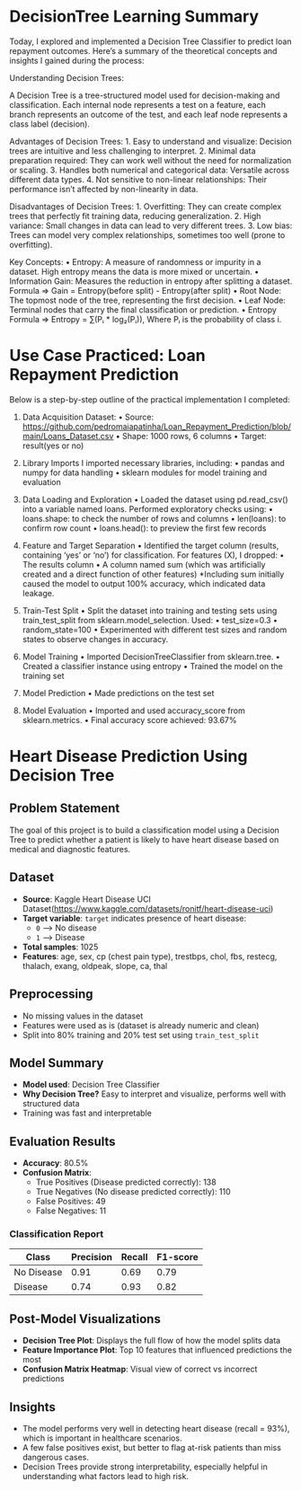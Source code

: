 # DecisionTree Learning Summary

Today, I explored and implemented a Decision Tree Classifier to predict loan repayment outcomes. Here’s a summary of the theoretical concepts and insights I gained during the process:

Understanding Decision Trees:

A Decision Tree is a tree-structured model used for decision-making and classification. Each internal node represents a test on a feature, each branch represents an outcome of the test, and each leaf node represents a class label (decision).

Advantages of Decision Trees:
	1.	Easy to understand and visualize: Decision trees are intuitive and less challenging to interpret.
	2.	Minimal data preparation required: They can work well without the need for normalization or scaling.
	3.	Handles both numerical and categorical data: Versatile across different data types.
	4.	Not sensitive to non-linear relationships: Their performance isn’t affected by non-linearity in data.

Disadvantages of Decision Trees:
	1.	Overfitting: They can create complex trees that perfectly fit training data, reducing generalization.
	2.	High variance: Small changes in data can lead to very different trees.
	3.	Low bias: Trees can model very complex relationships, sometimes too well (prone to overfitting).

Key Concepts:
	•	Entropy: A measure of randomness or impurity in a dataset. High entropy means the data is more mixed or uncertain.
	•	Information Gain: Measures the reduction in entropy after splitting a dataset.
        Formula ⇒ Gain = Entropy(before split) - Entropy(after split)
	•	Root Node: The topmost node of the tree, representing the first decision.
	•	Leaf Node: Terminal nodes that carry the final classification or prediction.
	•	Entropy Formula ⇒ Entropy = ∑(Pᵢ * log₂(Pᵢ)), Where Pᵢ is the probability of class i.


# Use Case Practiced: Loan Repayment Prediction

Below is a step-by-step outline of the practical implementation I completed:

1. Data Acquisition
    Dataset:
	•	Source: https://github.com/pedromaiapatinha/Loan_Repayment_Prediction/blob/main/Loans_Dataset.csv
	•	Shape: 1000 rows, 6 columns
	•	Target: result(yes or no)

2. Library Imports
	I imported necessary libraries, including:
	•	pandas and numpy for data handling
	•	sklearn modules for model training and evaluation

3. Data Loading and Exploration
	•	Loaded the dataset using pd.read_csv() into a variable named loans.
	Performed exploratory checks using:
	•	loans.shape: to check the number of rows and columns
	•	len(loans): to confirm row count
	•	loans.head(): to preview the first few records

4. Feature and Target Separation
	•	Identified the target column (results, containing ‘yes’ or ‘no’) for classification.
	For features (X), I dropped:
	•	The results column
	•	A column named sum (which was artificially created and a direct function of other features)
*Including sum initially caused the model to output 100% accuracy, which indicated data leakage.

5. Train-Test Split
	•	Split the dataset into training and testing sets using train_test_split from sklearn.model_selection.
	Used:
	•	test_size=0.3
	•	random_state=100
	•	Experimented with different test sizes and random states to observe changes in accuracy.

6. Model Training
	•	Imported DecisionTreeClassifier from sklearn.tree.
	•	Created a classifier instance using entropy
    •   Trained the model on the training set 

7. Model Prediction
	•	Made predictions on the test set

8. Model Evaluation
	•	Imported and used accuracy_score from sklearn.metrics.
	•	Final accuracy score achieved: 93.67%



# Heart Disease Prediction Using Decision Tree

##  Problem Statement
The goal of this project is to build a classification model using a Decision Tree to predict whether a patient is likely to have heart disease based on medical and diagnostic features.


##  Dataset
- **Source**: Kaggle Heart Disease UCI Dataset(https://www.kaggle.com/datasets/ronitf/heart-disease-uci)
- **Target variable**: `target`  indicates presence of heart disease:
  - `0` —> No disease
  - `1` —> Disease
- **Total samples**: 1025
- **Features**: age, sex, cp (chest pain type), trestbps, chol, fbs, restecg, thalach, exang, oldpeak, slope, ca, thal


##  Preprocessing
- No missing values in the dataset
- Features were used as is (dataset is already numeric and clean)
- Split into 80% training and 20% test set using `train_test_split`


##  Model Summary
- **Model used**: Decision Tree Classifier
- **Why Decision Tree?** Easy to interpret and visualize, performs well with structured data
- Training was fast and interpretable


##  Evaluation Results
- **Accuracy**: 80.5%
- **Confusion Matrix**:
  - True Positives (Disease predicted correctly): 138
  - True Negatives (No disease predicted correctly): 110
  - False Positives: 49
  - False Negatives: 11

###  Classification Report

| Class      | Precision | Recall | F1-score |
|------------|-----------|--------|----------|
| No Disease | 0.91      | 0.69   | 0.79     |
| Disease    | 0.74      | 0.93   | 0.82     |


##  Post-Model Visualizations
- **Decision Tree Plot**: Displays the full flow of how the model splits data
- **Feature Importance Plot**: Top 10 features that influenced predictions the most
- **Confusion Matrix Heatmap**: Visual view of correct vs incorrect predictions


##  Insights
- The model performs very well in detecting heart disease (recall = 93%), which is important in healthcare scenarios.
- A few false positives exist, but better to flag at-risk patients than miss dangerous cases.
- Decision Trees provide strong interpretability, especially helpful in understanding what factors lead to high risk.